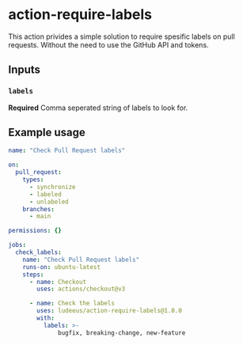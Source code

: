 # action-require-labels

This action privides a simple solution to require spesific labels on pull requests. Without the need to use the GitHub API and tokens.

## Inputs

### `labels`

**Required** Comma seperated string of labels to look for.

## Example usage

```yaml
name: "Check Pull Request labels"

on:
  pull_request:
    types:
      - synchronize
      - labeled
      - unlabeled
    branches:
      - main

permissions: {}

jobs:
  check_labels:
    name: "Check Pull Request labels"
    runs-on: ubuntu-latest
    steps:
      - name: Checkout
        uses: actions/checkout@v3

      - name: Check the labels
        uses: ludeeus/action-require-labels@1.0.0
        with:
          labels: >-
              bugfix, breaking-change, new-feature
```
